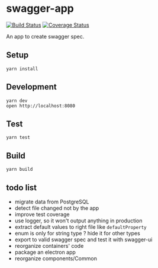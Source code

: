 # swagger-app

[![Build Status](https://travis-ci.org/tylerlong/swagger-app.svg?branch=master)](https://travis-ci.org/tylerlong/swagger-app)
[![Coverage Status](https://coveralls.io/repos/github/tylerlong/swagger-app/badge.svg?branch=master)](https://coveralls.io/github/tylerlong/swagger-app?branch=master)

An app to create swagger spec.


## Setup

```
yarn install
```


## Development

```
yarn dev
open http://localhost:8080
```

## Test

```
yarn test
```


## Build

```
yarn build
```


## todo list

- migrate data from PostgreSQL
- detect file changed not by the app
- improve test coverage
- use logger, so it won't output anything in production
- extract default values to right file like `defaultProperty`
- enum is only for string type ? hide it for other types
- export to valid swagger spec and test it with swagger-ui
- reorganize containers' code
- package an electron app
- reorganize components/Common
